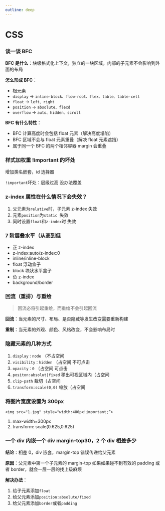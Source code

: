```yaml
---
outline: deep
---
```


# CSS

### 谈一谈 BFC

**BFC 是什么**：块级格式化上下文，独立的一块区域，内部的子元素不会影响到外面的布局

**怎么形成 BFC**：

- 根元素
- `display` -> `inline-block、flow-root、flex、table、table-cell`
- `float` -> `left、right`
- `position` -> `absolute、flexd`
- `overflow` -> `auto、hidden、scroll`

**BFC 有什么特性**：

- BFC 计算高度时会包括 float 元素（解决高度塌陷）
- BFC 区域不会与 float 元素重叠（解决 float 元素遮挡）
- 属于同一个 BFC 的两个相邻容器 margin 会重叠

### 样式加权重 !important 的坏处

增加类名嵌套，id 选择器

`!important`坏处：层级过高 没办法覆盖

### z-index 属性在什么情况下会失效？

1. 父元素为`relative`时，子元素 z-index 失效
2. 元素`position`为`static `失效
3. 同时设置`float`和`z-index`时 失效

### 7 阶层叠水平（从高到低

- 正 z-index
- z-index:auto/z-index:0
- inline/inline-block
- float 浮动盒子
- block 块状水平盒子
- 负 z-index
- background/border

### 回流（重排）与重绘

> 回流必将引起重绘，而重绘不会引起回流

**回流**：当元素的尺寸、布局、是否隐藏等发生改变需要重新构建

**重制**：当元素的外观、颜色、风格改变，不会影响布局时

### 隐藏元素的几种方式

1. `display：node` （不占空间
2. `visibility：hidden` （占空间 不可点击
3. `opacity：0` （占空间 可点击
4. `positon:absolut|fixed` 移出可视区域内（占空间
5. `clip-path` 裁切（占空间
6. `transform:scale(0,0)` 缩放（占空间

### 将图片宽度设置为 300px

`<img src="1.jpg" style="width:480px!important;”> `

1. max-width=300px
2. transform: scale(0.625,0.625)

### 一个 div 内嵌一个 div margin-top30，2 个 div 相差多少

**结论**：相差 0，div 嵌套，margin-top 错误传递给父元素

**原因**：父元素中第一个子元素的 margin-top 如果如果碰不到有效的 padding 或者 border，就会一层一层的找上级麻烦

**解决办法**：

1. 给子元素添加`float`
2. 给父元素添加`position:absolute/fixed`
3. 给父元素添加`border`或者`padding`
